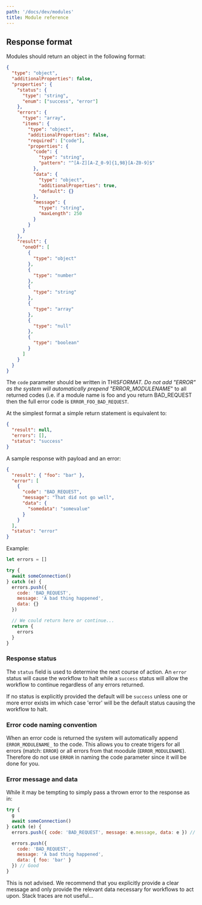 ```yaml
---
path: '/docs/dev/modules'
title: Module reference
---
```


## Response format

Modules should return an object in the following format:

```json
{
  "type": "object",
  "additionalProperties": false,
  "properties": {
    "status": {
      "type": "string",
      "enum": ["success", "error"]
    },
    "errors": {
      "type": "array",
      "items": {
        "type": "object",
        "additionalProperties": false,
        "required": ["code"],
        "properties": {
          "code": {
            "type": "string",
            "pattern": "^[A-Z][A-Z_0-9]{1,98}[A-Z0-9]$"
          },
          "data": {
            "type": "object",
            "additionalProperties": true,
            "default": {}
          },
          "message": {
            "type": "string",
            "maxLength": 250
          }
        }
      }
    },
    "result": {
      "oneOf": [
        {
          "type": "object"
        },
        {
          "type": "number"
        },
        {
          "type": "string"
        },
        {
          "type": "array"
        },
        {
          "type": "null"
        },
        {
          "type": "boolean"
        }
      ]
    }
  }
}
```

The `code` parameter should be written in THIS*FORMAT. Do not add "ERROR" as the system will automatically prepend "ERROR_MODULENAME*" to all returned codes (i.e. if a module name is foo and you return BAD_REQUEST then the full error code is `ERROR_FOO_BAD_REQUEST`.

At the simplest format a simple return statement is equivalent to:

```json
{
  "result": null,
  "errors": [],
  "status": "success"
}
```

A sample response with payload and an error:

```json
{
  "result": { "foo": "bar" },
  "error": [
    {
      "code": "BAD_REQUEST",
      "message": "That did not go well",
      "data": {
        "somedata": "somevalue"
      }
    }
  ],
  "status": "error"
}
```

Example:

```js
let errors = []

try {
  await someConnection()
} catch (e) {
  errors.push({
    code: 'BAD_REQUEST',
    message: 'A bad thing happened',
    data: {}
  })

  // We could return here or continue...
  return {
    errors
  }
}
```

### Response status

The `status` field is used to determine the next course of action. An `error` status will cause the workflow to halt while a `success` status will allow the workflow to continue regardless of any errors returned.

If no status is explicitly provided the default will be `success` unless one or more error exists im which case 'error' will be the default status causing the workflow to halt.

### Error code naming convention

When an error code is returned the system will automatically append `ERROR_MODULENAME_` to the code. This allows you to create trigers for all errors (match: `ERROR`) or all errors from that moodule (`ERROR_MODULENAME`). Therefore do not use `ERROR` in naming the code parameter since it will be done for you.

### Error message and data

While it may be tempting to simply pass a thrown error to the response as in:

```js
try {
  g
  await someConnection()
} catch (e) {
  errors.push({ code: 'BAD_REQUEST', message: e.message, data: e }) // Bad

  errors.push({
    code: 'BAD_REQUEST',
    message: 'A bad thing happened',
    data: { foo: 'bar' }
  }) // Good
}
```

This is not advised. We recommend that you explicitly provide a clear message and only provide the relevant data necessary for workflows to act upon. Stack traces are not useful...
